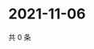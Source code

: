 # 2021-11-06

共 0 条

<!-- BEGIN WEIBO -->
<!-- 最后更新时间 Sat Nov 06 2021 21:09:36 GMT+0800 (China Standard Time) -->

<!-- END WEIBO -->
